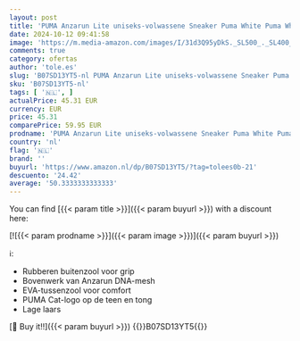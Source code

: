 ```yaml
---
layout: post
title: 'PUMA Anzarun Lite uniseks-volwassene Sneaker Puma White Puma White 44.5 EU'
date: 2024-10-12 09:41:58
image: 'https://m.media-amazon.com/images/I/31d3Q95yDkS._SL500_._SL400_.jpg'
comments: true
category: ofertas
author: 'tole.es'
slug: 'B07SD13YT5-nl PUMA Anzarun Lite uniseks-volwassene Sneaker Puma White...'
sku: 'B07SD13YT5-nl'
tags: [ '🇳🇱', ]
actualPrice: 45.31 EUR
currency: EUR
price: 45.31
comparePrice: 59.95 EUR
prodname: 'PUMA Anzarun Lite uniseks-volwassene Sneaker Puma White Puma White 44.5 EU'
country: 'nl'
flag: '🇳🇱'
brand: ''
buyurl: 'https://www.amazon.nl/dp/B07SD13YT5/?tag=tolees0b-21'
descuento: '24.42'
average: '50.3333333333333'
---
```


You can find [{{< param title >}}]({{< param buyurl >}}) with a discount here:

[![{{< param prodname >}}]({{< param image >}})]({{< param buyurl >}})

ℹ️:

- Rubberen buitenzool voor grip
- Bovenwerk van Anzarun DNA-mesh
- EVA-tussenzool voor comfort
- PUMA Cat-logo op de teen en tong
- Lage laars

[🛒 Buy it!!]({{< param buyurl >}})
{{<world>}}B07SD13YT5{{</world>}}
